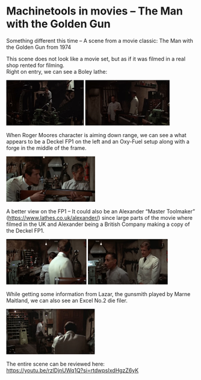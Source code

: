 # Machinetools in movies – The Man with the Golden Gun

Something different this time – A scene from a movie classic: The Man with the Golden Gun from 1974

This scene does not look like a movie set, but as if it was filmed in a real shop rented for filming.  
Right on entry, we can see a Boley lathe:

<p>
    <a href="post_assets/2025_06_06_man_with_a_golden_gun/manwithagoldengun0.jpg"> <img src="post_assets/2025_06_06_man_with_a_golden_gun/manwithagoldengun0.jpg" height="120"></a>
    <a href="post_assets/2025_06_06_man_with_a_golden_gun/manwithagoldengun1.jpg"> <img src="post_assets/2025_06_06_man_with_a_golden_gun/manwithagoldengun1.jpg" height="120"></a>
</p>

When Roger Moores character is aiming down range, we can see a what appears to be a Deckel FP1 on the left and an Oxy-Fuel setup along with a forge in the middle of the frame. 

<p>
    <a href="post_assets/2025_06_06_man_with_a_golden_gun/manwithagoldengun2.jpg"> <img src="post_assets/2025_06_06_man_with_a_golden_gun/manwithagoldengun2.jpg" height="120"></a>
</p>

A better view on the FP1 – It could also be an Alexander “Master Toolmaker” (https://www.lathes.co.uk/alexander/) since large parts of the movie where filmed in the UK and Alexander being a British Company making a copy of the Deckel FP1.  

<p>
    <a href="post_assets/2025_06_06_man_with_a_golden_gun/manwithagoldengun3.jpg"> <img src="post_assets/2025_06_06_man_with_a_golden_gun/manwithagoldengun3.jpg" height="120"></a>
    <a href="post_assets/2025_06_06_man_with_a_golden_gun/manwithagoldengun4.jpg"> <img src="post_assets/2025_06_06_man_with_a_golden_gun/manwithagoldengun4.jpg" height="120"></a>
</p>

While getting some information from Lazar, the gunsmith played by Marne Maitland, we can also see an Excel No.2 die filer.

<p>
    <a href="post_assets/2025_06_06_man_with_a_golden_gun/manwithagoldengun6.jpg"> <img src="post_assets/2025_06_06_man_with_a_golden_gun/manwithagoldengun6.jpg" height="120"></a>
</p>

The entire scene can be reviewed here:  
https://youtu.be/rzlDjnUWq1Q?si=rtdwpsIxdHgzZ6yK